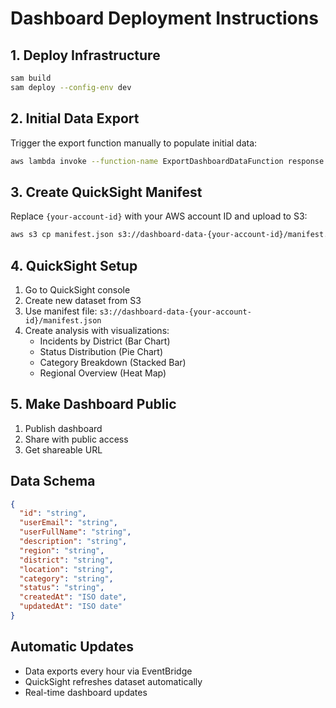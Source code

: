 # Dashboard Deployment Instructions

## 1. Deploy Infrastructure
```bash
sam build
sam deploy --config-env dev
```

## 2. Initial Data Export
Trigger the export function manually to populate initial data:
```bash
aws lambda invoke --function-name ExportDashboardDataFunction response.json
```

## 3. Create QuickSight Manifest
Replace `{your-account-id}` with your AWS account ID and upload to S3:
```bash
aws s3 cp manifest.json s3://dashboard-data-{your-account-id}/manifest.json
```

## 4. QuickSight Setup
1. Go to QuickSight console
2. Create new dataset from S3
3. Use manifest file: `s3://dashboard-data-{your-account-id}/manifest.json`
4. Create analysis with visualizations:
   - Incidents by District (Bar Chart)
   - Status Distribution (Pie Chart)
   - Category Breakdown (Stacked Bar)
   - Regional Overview (Heat Map)

## 5. Make Dashboard Public
1. Publish dashboard
2. Share with public access
3. Get shareable URL

## Data Schema
```json
{
  "id": "string",
  "userEmail": "string", 
  "userFullName": "string",
  "description": "string",
  "region": "string",
  "district": "string", 
  "location": "string",
  "category": "string",
  "status": "string",
  "createdAt": "ISO date",
  "updatedAt": "ISO date"
}
```

## Automatic Updates
- Data exports every hour via EventBridge
- QuickSight refreshes dataset automatically
- Real-time dashboard updates